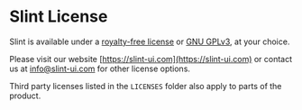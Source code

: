 # Slint License

Slint is available under a [royalty-free license](LICENSES/LicenseRef-Slint-Royalty-free-1.0.md)
or [GNU GPLv3](LICENSES/GPL-3.0-only.txt), at your choice.

Please visit our website [https://slint-ui.com](https://slint-ui.com) or contact
us at [info@slint-ui.com](mailto:info@slint-ui.com) for other license options.

 Third party licenses listed in the `LICENSES` folder also apply to parts of the product.
